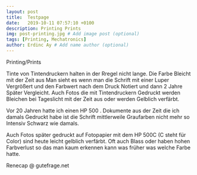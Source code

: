 ```yaml
---
layout: post
title:  Testpage
date:   2019-10-11 07:57:10 +0100
description: Printing Prints
img: post-printing.jpg # Add image post (optional)
tags: [Printing, Mechatronics]
author: Erdinc Ay # Add name author (optional)
---
```

Printing/Prints


Tinte von Tintendruckern halten in der Rregel nicht lange. Die Farbe Bleicht mit der Zeit aus Man sieht es wenn man die Schrift mit einer Luper Vergrößert und den Farbwert nach dem Druck Notiert und dann 2 Jahre Später Vergleicht. Auch Fotos die mit Tintendruckern Gedruckt werden Bleichen bei Tageslicht mit der Zeit aus oder werden Gelblich verfärbt.

Vor 20 Jahren hatte ich einen HP 500 . Dokumente aus der Zeit die ich damals Gedruckt habe ist die Schrift mittlerweile Graufarben nicht mehr so Intensiv Schwarz wie damals.

Auch Fotos später gedruckt auf Fotopapier mit dem HP 500C (C steht für Color) sind heute leicht gelblich verfärbt. Oft auch Blass oder haben hohen Farbverlust so das man kaum erkennen kann was früher was welche Farbe hatte.


Renecap @ gutefrage.net
